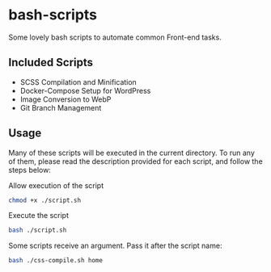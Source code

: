 # bash-scripts
Some lovely bash scripts to automate common Front-end tasks.

## Included Scripts
- SCSS Compilation and Minification
- Docker-Compose Setup for WordPress
- Image Conversion to WebP
- Git Branch Management

## Usage
Many of these scripts will be executed in the current directory. To run any of them, please read the description provided for each script, and follow the steps below:

Allow execution of the script
```bash
chmod +x ./script.sh
```
Execute the script
```bash
bash ./script.sh
```

Some scripts receive an argument. Pass it after the script name:
  ```bash
  bash ./css-compile.sh home
  ```
